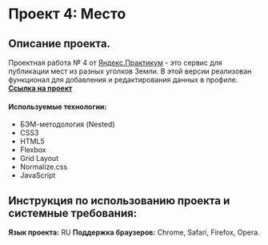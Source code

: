 # Проект 4: Место

## Описание проекта.
Проектная работа № 4 от [Яндекс.Практикум](https://praktikum.yandex.ru/) - это сервис для публикации мест из разных уголков Земли. В этой версии реализован функционал для добавления и редактирования данных в профиле.
[**Ссылка на проект**](https://rinata0912.github.io/mesto/index.html)
#### Используемые технологии:
* БЭМ-методология (Nested)
* CSS3
* HTML5
* Flexbox
* Grid Layout
* Normalize.css
* JavaScript
## Инструкция по использованию проекта и системные требования:
**Язык проекта:** RU
**Поддержка браузеров:** Chrome, Safari, Firefox, Opera.
